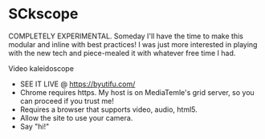 SCkscope
=========

COMPLETELY EXPERIMENTAL. Someday I'll have the time to make this modular and inline with best practices! I was just more interested in playing with the new tech and piece-mealed it with whatever free time I had.

Video kaleidoscope
- SEE IT LIVE @ <a href="https://byutifu.com/">https://byutifu.com/</a>
- Chrome requires https. My host is on MediaTemle's grid server, so you can proceed if you trust me!
- Requires a browser that supports video, audio, html5.
- Allow the site to use your camera.
- Say "hi!"
